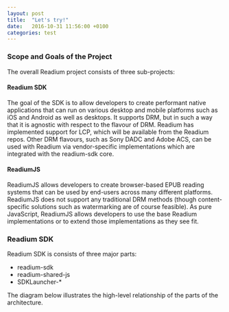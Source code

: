 ```yaml
---
layout: post
title:  "Let's try!"
date:   2016-10-31 11:56:00 +0100
categories: test
---
```

### Scope and Goals of the Project
The overall Readium project consists of three sub-projects:

#### Readium SDK

The goal of the SDK is to allow developers to create performant native applications that can run on various desktop and mobile platforms such as iOS and Android as well as desktops.  It supports DRM, but in such a way that it is agnostic with respect to the flavour of DRM.  Readium has implemented support for LCP, which will be available from the Readium repos.  Other DRM flavours, such as Sony DADC and Adobe ACS, can be used with Readium via vendor-specific implementations which are integrated with the readium-sdk core.

#### ReadiumJS

ReadiumJS allows developers to create browser-based EPUB reading systems that can be used by end-users across many different platforms.  ReadiumJS does not support any traditional DRM methods (though content-specific solutions such as watermarking are of course feasible). As pure JavaScript, ReadiumJS allows developers to use the base Readium implementations or to extend those implementations as they see fit.

###  Readium SDK

Readium SDK is consists of three major parts:
* readium-sdk
* readium-shared-js
* SDKLauncher-*

The diagram below illustrates the high-level relationship of the parts of the architecture.
